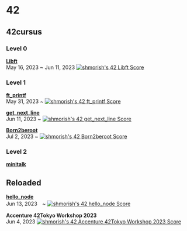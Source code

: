 <h1>42</h1>

<h2>42cursus</h2>

<h3>Level 0</h3>

<a href ="https://github.com/Mori062/libft"><b>Libft</b></a><br>
May 16, 2023 ~ Jun 11, 2023
<a href="https://github.com/JaeSeoKim/badge42"><img src="https://badge42.vercel.app/api/v2/cliqpey3e001608lb2omur6rb/project/3093704" alt="shmorish's 42 Libft Score" /></a>

<h3>Level 1</h3>
<a href ="https://github.com/Mori062/ft_printf"><b>ft_printf</b></a><br>
May 31, 2023 ~
<a href="https://github.com/JaeSeoKim/badge42"><img src="https://badge42.vercel.app/api/v2/cliqpey3e001608lb2omur6rb/project/3118116" alt="shmorish's 42 ft_printf Score" /></a>

<a href ="https://github.com/Mori062/get_next_line"><b>get_next_line</b></a><br>
Jun 11, 2023 ~
<a href="https://github.com/JaeSeoKim/badge42"><img src="https://badge42.vercel.app/api/v2/cliqpey3e001608lb2omur6rb/project/3118117" alt="shmorish's 42 get_next_line Score" /></a>

<a href ="https://github.com/Mori062/Born2beroot"><b>Born2beroot</b></a><br>
Jul 2, 2023 ~
<a href="https://github.com/JaeSeoKim/badge42"><img src="https://badge42.vercel.app/api/v2/cliqpey3e001608lb2omur6rb/project/3118254" alt="shmorish's 42 Born2beroot Score" /></a>

<h3>Level 2</h3>
<a href ="https://github.com/Mori062/minitalk"><b>minitalk</b></a><br>

<h2>Reloaded</h2>
<a href ="https://github.com/Mori062/hello_node"><b>hello_node</b></a><br>
Jun 13, 2023　~
<a href="https://github.com/JaeSeoKim/badge42"><img src="https://badge42.vercel.app/api/v2/cliqpey3e001608lb2omur6rb/project/3119750" alt="shmorish's 42 hello_node Score" /></a>

<b>Accenture 42Tokyo Workshop 2023</b><br>
Jun 4, 2023
<a href="https://github.com/JaeSeoKim/badge42"><img src="https://badge42.vercel.app/api/v2/cliqpey3e001608lb2omur6rb/project/3110608" alt="shmorish's 42 Accenture 42Tokyo Workshop 2023 Score" /></a>
